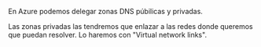 En Azure podemos delegar zonas DNS púbilicas y privadas.

Las zonas privadas las tendremos que enlazar a las redes donde queremos que puedan resolver.
Lo haremos con "Virtual network links".
